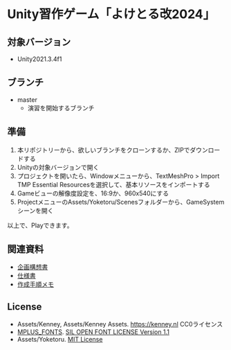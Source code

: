# Unity習作ゲーム「よけとる改2024」

## 対象バージョン

- Unity2021.3.4f1

## ブランチ

- master
  - 演習を開始するブランチ

## 準備

1. 本リポジトリーから、欲しいブランチをクローンするか、ZIPでダウンロードする
2. Unityの対象バージョンで開く
3. プロジェクトを開いたら、Windowメニューから、TextMeshPro > Import TMP Essential Resourcesを選択して、基本リソースをインポートする
4. Gameビューの解像度設定を、16:9か、960x540にする
5. ProjectメニューのAssets/Yoketoru/Scenesフォルダーから、GameSystemシーンを開く

以上で、Playできます。

## 関連資料

- [企画構想書](https://docs.google.com/document/d/1QWjmCbE-eK3AFoHZ65Gr_7BzSvXDsPP9iAWpBW4m7Go/)
- [仕様書](https://docs.google.com/spreadsheets/d/1ZA2auT3AOSZdYPidrWkrzl3TqlmYyR1VFGqBaFEAd5Y/)
- [作成手順メモ](https://docs.google.com/document/d/1ar_jQM0rF5j6vMPtDx9rnRNVCLB7ZJ03D98rlrKEMAY/)

## License

- Assets/Kenney, Assets/Kenney Assets. https://kenney.nl CC0ライセンス
- [MPLUS_FONTS](https://mplusfonts.github.io). [SIL OPEN FONT LICENSE Version 1.1](Assets/MPLUS_FONTS/OFL.txt)
- Assets/Yoketoru. [MIT License](LICENSE)
